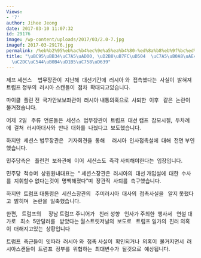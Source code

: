 ```yaml
---
Views:
- '7'
author: Jihee Jeong
date: 2017-03-10 11:07:32
id: 29176
image: /wp-content/uploads/2017/03/2.0-7.jpg
imagef: 2017-03-29176.jpg
permalink: /%eb%b2%95%eb%ac%b4%ec%9e%a5%ea%b4%80-%ed%8a%b8%eb%9f%bc%ed%94%84-%ec%9e%a5%eb%82%a8%ea%b9%8c%ec%a7%80-%eb%9f%ac%ec%8b%9c%ec%95%84%eb%82%b4%ed%86%b5%ec%9d%98%ed%98%b9/
title: "\uBC95\uBB34\uC7A5\uAD00, \uD2B8\uB7FC\uD504  \uC7A5\uB0A8\uAE4C\uC9C0..\uB7EC\
  \uC2DC\uC544\uB0B4\uD1B5\uC758\uD639"
---
```


제프 세션스    법무장관이  지난해  대선기간에  러시아 와  접촉했다는  사실이  밝혀져  트럼프 정부의  러시아 스캔들이  점차  확대되고있습니다.

마이클  플린 전  국가안보보좌관이  러시아 내통의혹으로  사퇴한  이후   같은  논란이  불거졌습니다.

어제  2일   주류  언론들은  세션스  법무장관이  트럼프  대선 캠프  참모시절,  두차례에  걸쳐  러시아대사와  만나  대화를  나눴다고  보도했습니다.

하지만  세션스 법무장관은   기자회견을  통해     러시아  인사접촉설에  대해  전면 부인했습니다.

민주당측은   플린전  보좌관에  이어  세션스도  즉각 사퇴해야한다는  입장입니다.

민주당  척슈머  상원원내대표는  “ 세션스장관은  러시아의  대선 개입설에  대한  수사를  지휘할수 없다는것이  명백해졌다”며  장관직  사퇴를  촉구했습니다.

하지만  트럼프 대통령은  세션스장관의   주미러시아  대사의  접촉사실을   알지 못했다고  밝히며   논란을  일축했습니다.

한편,   트럼프의     장남 트럼프 주니어가   친러 성향   인사가 주최한  행사서   연설 대가로   최소  5만달러를   받았다는 월스트릿저널의  보도로   트럼프 일가의  친러 의혹이  더해지고있는  상황입니다

트럼프  측근들이  잇따라  러시아 와  접촉 사실이  확인되거나  의혹이  불거지면서  러시아스캔들이  트럼프  정부를  위협하는  최대변수가  될것으로  예상됩니다.

&nbsp;